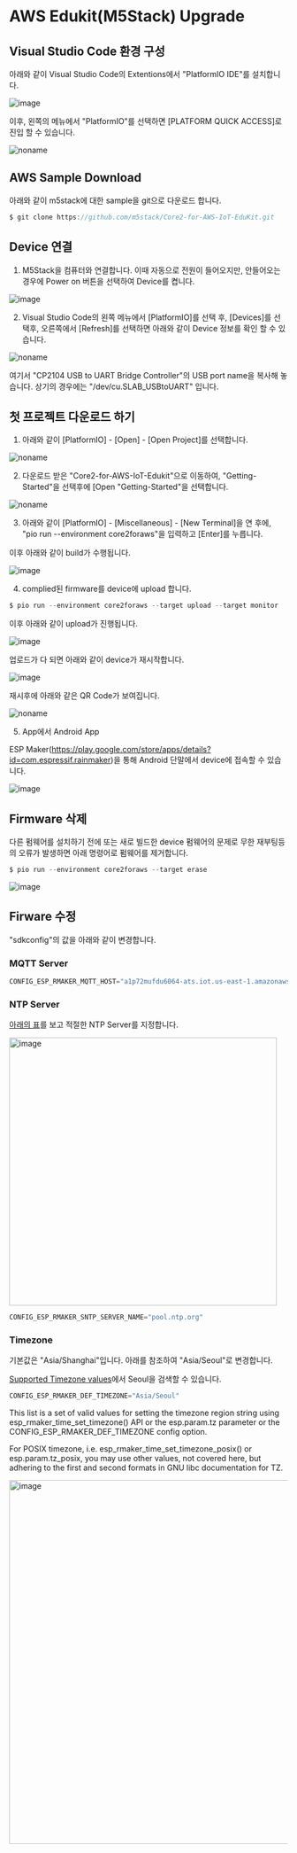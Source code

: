 # AWS Edukit(M5Stack) Upgrade

## Visual Studio Code 환경 구성 

아래와 같이 Visual Studio Code의 Extentions에서 "PlatformIO IDE"를 설치합니다. 

![image](https://user-images.githubusercontent.com/52392004/169671706-b232090b-0c1a-4f8c-b31c-5f732729c48d.png)

이후, 왼쪽의 메뉴에서 "PlatformIO"를 선택하면 [PLATFORM QUICK ACCESS]로 진입 할 수 있습니다.

![noname](https://user-images.githubusercontent.com/52392004/169671783-b558e864-78ee-40f9-957a-50490050ad31.png)


## AWS Sample Download

아래와 같이 m5stack에 대한 sample을 git으로 다운로드 합니다.

```c
$ git clone https://github.com/m5stack/Core2-for-AWS-IoT-EduKit.git
```


## Device 연결

1) M5Stack을 컴퓨터와 연결합니다. 이때 자동으로 전원이 들어오지만, 안들어오는 경우에 Power on 버튼을 선택하여 Device를 켭니다. 

![image](https://user-images.githubusercontent.com/52392004/169696860-08630181-79d6-411b-8c48-3363342cc4d9.png)


2) Visual Studio Code의 왼쪽 메뉴에서 [PlatformIO]를 선택 후, [Devices]를 선택후, 오른쪽에서 [Refresh]를 선택하면 아래와 같이 Device 정보를 확인 할 수 있습니다. 

![noname](https://user-images.githubusercontent.com/52392004/169672768-978ad794-a39b-4030-a42d-921e8465acf9.png)

여기서 "CP2104 USB to UART Bridge Controller"의 USB port name을 복사해 놓습니다. 상기의 경우에는 "/dev/cu.SLAB_USBtoUART" 입니다. 


## 첫 프로젝트 다운로드 하기 

1) 아래와 같이 [PlatformIO] - [Open] - [Open Project]를 선택합니다. 

![noname](https://user-images.githubusercontent.com/52392004/169673061-f2593512-d7da-4c4b-98da-3bd058fdc2f0.png)

2) 다운로드 받은 "Core2-for-AWS-IoT-Edukit"으로 이동하여, "Getting-Started"을 선택후에 [Open "Getting-Started"을 선택합니다. 

![noname](https://user-images.githubusercontent.com/52392004/169673127-a84f49e9-ca12-4261-8670-d9c14ff80022.png)

3) 아래와 같이 [PlatformIO] - [Miscellaneous] - [New Terminal]을 연 후에, "pio run --environment core2foraws"을 입력하고 [Enter]를 누릅니다.

이후 아래와 같이 build가 수행됩니다. 

![image](https://user-images.githubusercontent.com/52392004/169673381-9627b281-f9d5-4df8-921c-0044e5afb93f.png)

4) complied된 firmware를 device에 upload 합니다.

```c
$ pio run --environment core2foraws --target upload --target monitor
```

이후 아래와 같이 upload가 진행됩니다.

![image](https://user-images.githubusercontent.com/52392004/169673476-0e408af7-25d4-4c35-938c-4c3ae8087126.png)

업로드가 다 되면 아래와 같이 device가 재시작합니다.

![image](https://user-images.githubusercontent.com/52392004/169673493-f6cd70f8-dc9f-494b-b760-4f94fb8196a6.png)

재시후에 아래와 같은 QR Code가 보여집니다.

![noname](https://user-images.githubusercontent.com/52392004/169673610-c227b1e8-f2b2-4ae9-90c1-fc5b22217e83.png)

5) App에서 Android App

ESP Maker(https://play.google.com/store/apps/details?id=com.espressif.rainmaker)을 통해 Android 단말에서 device에 접속할 수 있습니다.

![image](https://user-images.githubusercontent.com/52392004/169607992-ad91bd7c-af2b-419f-8a25-c51dd85e74e6.png)




## Firmware 삭제 

다른 펌웨어를 설치하기 전에 또는 새로 빌드한 device 펌웨어의 문제로 무한 재부팅등의 오류가 발생하면 아래 명령어로 펌웨어를 제거합니다. 

```c
$ pio run --environment core2foraws --target erase
```

![image](https://user-images.githubusercontent.com/52392004/169673964-8b4deb0c-0c08-46e5-a573-696737b108f6.png)


## Firware 수정

"sdkconfig"의 값을 아래와 같이 변경합니다. 

### MQTT Server

```c
CONFIG_ESP_RMAKER_MQTT_HOST="a1p72mufdu6064-ats.iot.us-east-1.amazonaws.com"
```

### NTP Server

[아래의 표](https://zetawiki.com/wiki/%EA%B3%B5%EC%9A%A9_NTP_%EC%84%9C%EB%B2%84_%EB%AA%A9%EB%A1%9D)를 보고 적절한 NTP Server를 지정합니다.

<img width="484" alt="image" src="https://user-images.githubusercontent.com/52392004/169686035-eaef3c7a-f576-47e7-abbc-7b48c5d66bd8.png">

```c
CONFIG_ESP_RMAKER_SNTP_SERVER_NAME="pool.ntp.org"
```

### Timezone

기본값은 "Asia/Shanghai"입니다. 아래를 참조하여 "Asia/Seoul"로 변경합니다.

[Supported Timezone values](https://rainmaker.espressif.com/docs/time-service.html#supported-timezone-values)에서 Seoul을 검색할 수 있습니다.

```c
CONFIG_ESP_RMAKER_DEF_TIMEZONE="Asia/Seoul"
```

This list is a set of valid values for setting the timezone region string using esp_rmaker_time_set_timezone() API or the esp.param.tz parameter or the CONFIG_ESP_RMAKER_DEF_TIMEZONE config option.

For POSIX timezone, i.e. esp_rmaker_time_set_timezone_posix() or esp.param.tz_posix, you may use other values, not covered here, but adhering to the first and second formats in GNU libc documentation for TZ.


<img width="657" alt="image" src="https://user-images.githubusercontent.com/52392004/169685877-c6eca590-8112-4457-a23b-172f3bc993c0.png">


